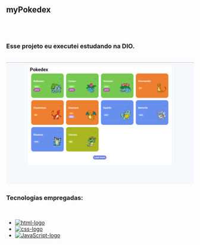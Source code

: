 ## myPokedex

<br>
<br>
<h3>Esse projeto eu executei estudando na DIO.</h3>
<br>
<img src="https://github.com/danvitmac/myPokedex/blob/36739ee9c1c352beca971e17c749a0b39a5a0c9f/assets/imagePokedex.png">
<br>
<h3>Tecnologias empregadas:</h3>
<br>

- <a href="https://pt.wikipedia.org/wiki/HTML" target="_blank"><img src="https://img.shields.io/badge/HTML5-E34F26?style=for-the-badge&logo=html5&logoColor=white" 
alt="html-logo"></a>
- <a href="https://pt.wikipedia.org/wiki/CSS3" target="_blank"><img src="https://img.shields.io/badge/CSS3-1572B6?style=for-the-badge&logo=css3&logoColor=white" 
alt="css-logo"></a>
- <a href="https://pt.wikipedia.org/wiki/JavaScript" target="_blank"><img src="https://img.shields.io/badge/JavaScript-323330?style=for-the-badge&logo=javascript&logoColor=F7DF1E" alt="JavaScript-logo"></a>
